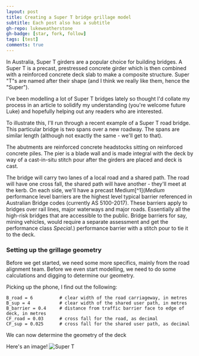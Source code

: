 ```yaml
---
layout: post
title: Creating a Super T bridge grillage model
subtitle: Each post also has a subtitle
gh-repo: lukeweatherstone
gh-badge: [star, fork, follow]
tags: [test]
comments: true
---
```

In Australia, Super T girders are a popular choice for building bridges. A Super T is a precast, prestressed concrete girder which is then combined with a reinforced concrete deck slab to make a composite structure. Super "T"s are named after their shape (and I think we really like them, hence the "Super").

I've been modelling a lot of Super T bridges lately so thought I'd collate my process in an article to solidify my understanding (you're welcome future Luke) and hopefully helping out any readers who are interested.

To illustrate this, I'll run through a recent example of a Super T road bridge. This particular bridge is two spans over a new roadway. The spans are similar length (although not exactly the same - we'll get to that).

The abutments are reinforced concrete headstocks sitting on reinforced concrete piles. The pier is a blade wall and is made integral with the deck by way of a cast-in-situ stitch pour after the girders are placed and deck is cast.

The bridge will carry two lanes of a local road and a shared path. The road will have one cross fall, the shared path will have another - they'll meet at the kerb. On each side, we'll have a precast Medium[^1](_Medium_ performance level barriers are the highest level typical barrier referenced in Australian Bridge codes (currently AS 5100-2017). These barriers apply to bridges over rail lines, major waterways and major roads. Essentially all the high-risk bridges that are accessible to the public. Bridge barriers for say, mining vehicles, would require a separate assessment and get the performance class _Special_.) performance barrier with a stitch pour to tie it to the deck.

### Setting up the grillage geometry
Before we get started, we need some more specifics, mainly from the road alignment team. Before we even start modelling, we need to do some calculations and digging to determine our geometry.

Picking up the phone, I find out the following:
~~~
B_road = 6          # clear width of the road carriageway, in metres
B_sup = 4           # clear width of the shared user path, in metres
B_barrier = 0.4     # distance from traffic barrier face to edge of deck, in metres
CF_road = 0.03      # cross fall for the road, as decimal
CF_sup = 0.025      # cross fall for the shared user path, as decimal
~~~

We can now determine the geometry of the deck

Here's an image!
![Super T](/assets/img/path.jpg)
